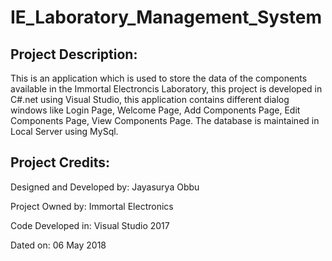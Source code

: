 # IE_Laboratory_Management_System

## Project Description:
  This is an application which is used to store the data of the components available in the Immortal Electroncis Laboratory, this project is developed in C#.net using Visual Studio, this application contains different dialog windows like Login Page, Welcome Page, Add Components Page, Edit Components Page, View Components Page. The database is maintained in Local Server using MySql.
  
## Project Credits:
  Designed and Developed by: Jayasurya Obbu
  
  Project Owned by: Immortal Electronics
  
  Code Developed in: Visual Studio 2017
  
  Dated on: 06 May 2018
